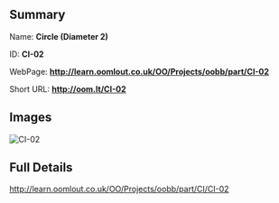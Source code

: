 

## Summary
 
Name: __Circle (Diameter 2)__

ID: __CI-02__

WebPage: __http://learn.oomlout.co.uk/OO/Projects/oobb/part/CI-02__

Short URL: __http://oom.lt/CI-02__


## Images
![CI-02](http://oomlout.com/oomlout-OOBB/part/CI/CI-02/OOBB-CI-02_420.png)




## Full Details

 http://learn.oomlout.co.uk/OO/Projects/oobb/part/CI/CI-02

